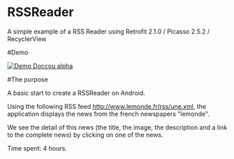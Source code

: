 # RSSReader
A simple example of a RSS Reader using Retrofit 2.1.0 / Picasso 2.5.2 / RecyclerView

#Demo

[![Demo Doccou alpha](https://j.gifs.com/58rARq.gif)](https://www.youtube.com/watch?v=OrpTg5G11TM)


#The purpose

  A basic start to create a RSSReader on Android.


  Using the following RSS feed http://www.lemonde.fr/rss/une.xml, the application displays the news from the french newspapers "lemonde".
 
 
  We see the detail of this news (the title, the image, the description and a link to the complete news) by clicking on one of the news.


  Time spent: 4 hours.
